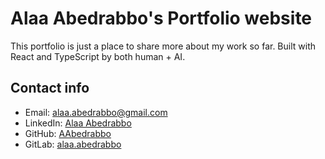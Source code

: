 # Alaa Abedrabbo's Portfolio website

This portfolio is just a place to share more about my work so far. Built with React and TypeScript by both human + AI.


## Contact info

- Email: alaa.abedrabbo@gmail.com
- LinkedIn: [Alaa Abedrabbo](https://www.linkedin.com/in/alaaabedrabbo/)
- GitHub: [AAbedrabbo](https://github.com/AAbedrabbo)
- GitLab: [alaa.abedrabbo](https://gitlab.com/alaa.abedrabbo)

